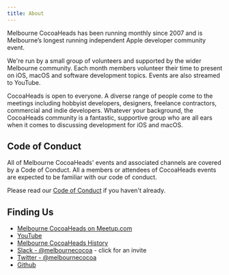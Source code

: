 ```yaml
---
title: About
---
```


Melbourne CocoaHeads has been running monthly since 2007 and is Melbourne’s longest running independent Apple developer community event.

We're run by a small group of volunteers and supported by the wider Melbourne community. Each month members volunteer their time to present on iOS, macOS and software development topics. Events are also streamed to YouTube.

CocoaHeads is open to everyone. A diverse range of people come to the meetings including hobbyist developers, designers, freelance contractors, commercial and indie developers. Whatever your background, the CocoaHeads community is a fantastic, supportive group who are all ears when it comes to discussing development for iOS and macOS.

## Code of Conduct

All of Melbourne CocoaHeads' events and associated channels are covered by a Code of Conduct. All a members or attendees of CocoaHeads events are expected to be familiar with our code of conduct.

Please read our [Code of Conduct](/code-of-conduct) if you haven't already.

## Finding Us

* [Melbourne CocoaHeads on Meetup.com](https://www.meetup.com/Melbourne-CocoaHeads)
* [YouTube](http://www.youtube.com/channel/UCpTDVzUkk9ieAyVyUi28bWw)
* [Melbourne CocoaHeads History](https://github.com/melbournecocoa/MelbourneCocoaheadsHistory)
* [Slack - @melbournecocoa](https://slack.melbournecocoaheads.com/) - click for an invite
* [Twitter - @melbournecocoa](https://www.twitter.com/melbournecocoa)
* [Github](https://github.com/melbournecocoa)